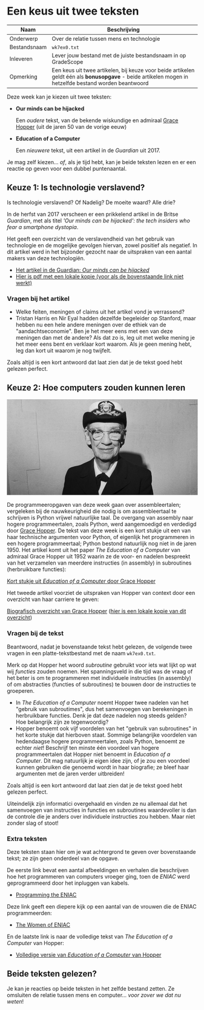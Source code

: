 # Een keus uit twee teksten

| Naam         | Beschrijving                                                                                                                                             |
|--------------|----------------------------------------------------------------------------------------------------------------------------------------------------------|
| Onderwerp    | Over de relatie tussen mens en technologie                                                                                                               |
| Bestandsnaam | `wk7ex0.txt`                                                                                                                                             |
| Inleveren    | Lever jouw bestand met de juiste bestandsnaam in op GradeScope                                                                                           |
| Opmerking    | Een keus uit twee artikelen, bij keuze voor beide artikelen geldt één als **bonusopgave** - beide artikelen mogen in hetzelfde bestand worden beantwoord |

Deze week kan je kiezen uit twee teksten:

-   **Our minds can be hijacked**

    Een *oudere* tekst, van de bekende wiskundige en admiraal [Grace Hopper](https://en.wikipedia.org/wiki/Grace_Hopper) (uit de jaren 50 van de vorige eeuw)

-   **Education of a Computer**

    Een *nieuwere* tekst, uit een artikel in de *Guardian* uit 2017.

Je mag zelf kiezen... *of*, als je tijd hebt, kan je beide teksten lezen en er een reactie op geven voor een dubbel puntenaantal.

## Keuze 1: Is technologie verslavend?

Is technologie verslavend? Of Nadelig? De moeite waard? Alle drie?

In de herfst van 2017 verscheen er een prikkelend artikel in de Britse *Guardian*, met als titel *'Our minds can be hijacked': the tech insiders who fear a smartphone dystopia*.

Het geeft een overzicht van de verslavendheid van het gebruik van technologie en de mogelijke gevolgen hiervan, zowel positief als negatief. In dit artikel werd in het bijzonder gezocht naar de uitspraken van een aantal makers van deze technologiën.

* [Het artikel in de Guardian: *Our minds can be hijacked*](https://www.theguardian.com/technology/2017/oct/05/smartphone-addiction-silicon-valley-dystopia)
* [Hier is pdf met een lokale kopie (voor als de bovenstaande link niet werkt)](https://github.com/hanze-hbo-ict/programmeren/raw/master/readings/assets/Our_minds_can_be_hijacked_Guardian_10_06_2017.pdf)

### Vragen bij het artikel

* Welke feiten, meningen of claims uit het artikel vond je verrassend?
* Tristan Harris en Nir Eyal hadden dezelfde begeleider op Stanford, maar hebben nu een hele andere meningen over de ethiek van de "aandachtseconomie". Ben je het meer eens met een van deze meningen dan met de andere? Als dat zo is, leg uit met welke mening je het meer eens bent en verklaar kort waarom. Als je geen mening hebt, leg dan kort uit waarom je nog twijfelt.

Zoals altijd is een kort antwoord dat laat zien dat je de tekst goed hebt gelezen perfect.

## Keuze 2: Hoe computers zouden kunnen leren

![Grace Hopper](images/grace_hopper.jpg)

De programmeeropgaven van deze week gaan over assembleertalen; vergeleken bij de nauwkeurigheid die nodig is om assembleertaal te schrijven is Python vrijwel natuurlijke taal. De overgang van assembly naar hogere programmeertalen, zoals Python, werd aangemoedigd en verdedigd door [Grace Hopper](https://en.wikipedia.org/wiki/Grace_Hopper). De tekst van deze week is een kort stukje uit een van haar technische argumenten voor Python, of eigenlijk het programmeren in een hogere programmeertaal; Python bestond natuurlijk nog niet in de jaren 1950. Het artikel komt uit het paper *The Education of a Computer* van admiraal Grace Hopper uit 1952 waarin ze de voor- en nadelen bespreekt van het verzamelen van meerdere instructies (in assembly) in subroutines (herbruikbare functies):

[Kort stukje uit *Education of a Computer* door Grace Hopper](https://github.com/hanze-hbo-ict/programmeren/raw/master/readings/assets/hopperEducationOfAComputer1952excerpt.pdf)

Het tweede artikel voorziet de uitspraken van Hopper van context door een overzicht van haar carriere te geven:

[Biografisch overzicht van Grace Hopper](http://cs-www.cs.yale.edu/homes/tap/Files/hopper-story.html)
([hier is een lokale kopie van dit overzicht](https://github.com/hanze-hbo-ict/programmeren/raw/master/readings/assets/Grace_Murray_Hopper.pdf))

### Vragen bij de tekst

Beantwoord, nadat je bovenstaande tekst hebt gelezen, de volgende twee vragen in een platte-tekstbestand met de naam `wk7ex0.txt`.

Merk op dat Hopper het woord *subroutine* gebruikt voor iets wat lijkt op wat wij *functies* zouden noemen. Het spanningsveld in die tijd was de vraag of het beter is om te programmeren met individuele instructies (in assembly) of om abstracties (functies of subroutines) te bouwen door de instructies te groeperen.

* In *The Education of a Computer* noemt Hopper twee nadelen van het "gebruik van subroutimes", dus het samenvoegen van berekeningen in herbruikbare functies. Denk je dat deze nadelen nog steeds gelden? Hoe belangrijk zijn ze tegenwoordig?
* Hopper benoemt ook vijf voordelen van het "gebruik van subroutines" in het korte stukje dat hierboven staat. Sommige belangrijke voordelen van hedendaagse hogere programmeertalen, zoals Python, benoemt ze echter *niet*! Beschrijf ten minste één voordeel van hogere programmeertalen dat Hopper niet benoemt in *Education of a Computer*. Dit mag natuurlijk je eigen idee zijn, of je zou een voordeel kunnen gebruiken die genoemd wordt in haar biografie; ze bleef haar argumenten met de jaren verder uitbreiden!

Zoals altijd is een kort antwoord dat laat zien dat je de tekst goed hebt gelezen perfect.

Uiteindelijk zijn informatici overgehaald en vinden ze nu allemaal dat het samenvoegen van instructies in functies en subroutines waardevoller is dan de controle die je anders over individuele instructies zou hebben. Maar niet zonder slag of stoot!

### Extra teksten

Deze teksten staan hier om je wat achtergrond te geven over bovenstaande tekst; ze zijn geen onderdeel van de opgave.

De eerste link bevat een aantal afbeeldingen en verhalen die beschrijven hoe het programmeren van computers vroeger ging, toen de *ENIAC* werd geprogrammeerd door het inpluggen van kabels.

* [Programming the ENIAC](http://www.columbia.edu/acis/history/eniac.html)

Deze link geeft een diepere kijk op een aantal van de vrouwen die de ENIAC programmeerden:

* [The Women of ENIAC](assets/womenOfENIAC.pdf)

En de laatste link is naar de volledige tekst van *The Education of a Computer* van Hopper:

* [Volledige versie van *Education of a Computer* van Hopper](https://github.com/hanze-hbo-ict/programmeren/raw/master/readings/assets/educationOfAComputer.pdf)

## Beide teksten gelezen?

Je kan je reacties op beide teksten in het zelfde bestand zetten. Ze omsluiten de relatie tussen mens en computer... *voor zover we dat nu weten*!
